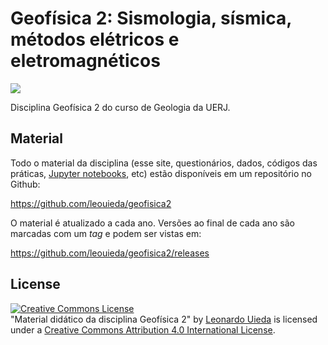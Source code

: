 # Geofísica 2: Sismologia, sísmica, métodos elétricos e eletromagnéticos

![](https://raw.githubusercontent.com/leouieda/geofisica2/master/images/p-and-s-waves.gif)

Disciplina Geofísica 2 do curso de Geologia da UERJ.


## Material

Todo o material da disciplina (esse site, questionários, dados, códigos das
práticas, [Jupyter notebooks](http://jupyter.org/), etc) estão disponíveis em
um repositório no Github:

https://github.com/leouieda/geofisica2

O material é atualizado a cada ano. Versões ao final de cada ano são marcadas
com um *tag* e podem ser vistas em:

https://github.com/leouieda/geofisica2/releases

## License

<a rel="license" href="http://creativecommons.org/licenses/by/4.0/"><img alt="Creative Commons License" style="border-width:0" src="https://i.creativecommons.org/l/by/4.0/88x31.png" /></a><br /><span xmlns:dct="http://purl.org/dc/terms/" href="http://purl.org/dc/dcmitype/Text" property="dct:title" rel="dct:type">"Material didático da disciplina Geofísica 2"</span>
by <a xmlns:cc="http://creativecommons.org/ns#" href="http://www.leouieda.com/" property="cc:attributionName" rel="cc:attributionURL">Leonardo Uieda</a> is licensed under a
<a rel="license" href="http://creativecommons.org/licenses/by/4.0/">Creative Commons Attribution 4.0 International License</a>.
